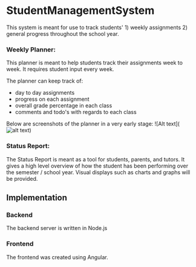 # StudentManagementSystem

This system is meant for use to track students' 1) weekly assignments 2) general progress throughout the school year.

### Weekly Planner:
This planner is meant to help students track their assignments week to week. It requires student input every week.

The planner can keep track of:
- day to day assignments
- progress on each assignment
- overall grade percentage in each class
- comments and todo's with regards to each class

Below are screenshots of the planner in a very early stage:
![Alt text](![alt text](pictures/earlyPlannerScreenshot))


### Status Report:
The Status Report is meant as a tool for students, parents, and tutors. It gives a high level overview of how the student has been performing over the semester / school year. Visual displays such as charts and graphs will be provided.


## Implementation

### Backend
The backend server is written in Node.js

### Frontend
The frontend was created using Angular.
